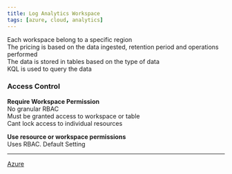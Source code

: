 ```yaml
---
title: Log Analytics Workspace
tags: [azure, cloud, analytics]
---
```


Each workspace belong to a specific region  
The pricing is based on the data ingested, retention period and operations performed  
The data is stored in tables based on the type of data  
KQL is used to query the data

### Access Control
**Require Workspace Permission**  
No granular RBAC    
Must be granted access to workspace or table  
Cant lock access to individual resources

**Use resource or workspace permissions**  
Uses RBAC. Default Setting

---

[Azure](../Azure.md)